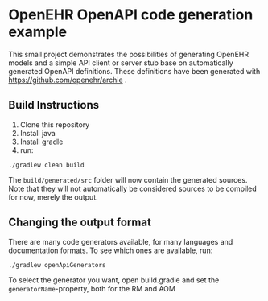 # OpenEHR OpenAPI code generation example

This small project demonstrates the possibilities of generating OpenEHR models and a simple API client or server stub base on automatically generated OpenAPI definitions. These definitions have been generated with https://github.com/openehr/archie .

## Build Instructions

1. Clone this repository
2. Install java
3. Install gradle
4. run:

```
./gradlew clean build
```

The `build/generated/src` folder will now contain the generated sources. Note that they will not automatically be considered sources to be compiled for now, merely the output.


## Changing the output format

There are many code generators available, for many languages and documentation formats. To see which ones are available, run:

```
./gradlew openApiGenerators
```

To select the generator you want, open build.gradle and set the `generatorName`-property, both for the RM and AOM

